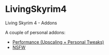 # LivingSkyrim4
Living Skyrim 4 - Addons

A couple of personal addons:

- [Performance (Upscaling + Personal Tweaks)](https://github.com/GamingConsultant/LivingSkyrim4/blob/main/Guides/Performance.md)
- [NSFW](https://github.com/GamingConsultant/LivingSkyrim4/blob/main/Guides/NSFW.md)
